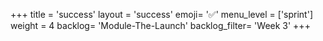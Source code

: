 +++
title = 'success'
layout = 'success'
emoji= '✅'
menu_level = ['sprint']
weight = 4
backlog= 'Module-The-Launch'
backlog_filter= 'Week 3'
+++
